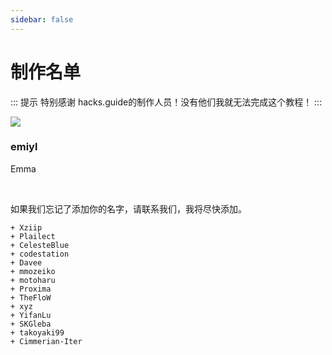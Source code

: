 ```yaml
---
sidebar: false
---
```


# 制作名单

::: 提示
特别感谢 hacks.guide的制作人员！没有他们我就无法完成这个教程！
:::

<div>
  <div class="credits">
    <div class="user">
      <img src="https://github.com/emiyl.png">
    </div>
    <div class="user">
      <h3>emiyl</h3>
      <p>Emma</p>
      <a class="social-icon" href="https://twitter.com/emiyl0" target="_blank">
        <i class="fab fa-twitter"></i>
      </a>
      <a class="social-icon" href="https://github.com/emiyl" target="_blank">
        <i class="fab fa-github"></i>
      </a>
    </div>
  </div>
</div>

<br>

如果我们忘记了添加你的名字，请联系我们，我将尽快添加。

    + Xziip
    + Plailect
    + CelesteBlue
    + codestation
    + Davee
    + mmozeiko
    + motoharu
    + Proxima
    + TheFloW
    + xyz
    + YifanLu
    + SKGleba
    + takoyaki99
    + Cimmerian-Iter
  
